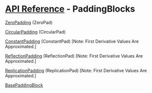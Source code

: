 # [API Reference](../API.md) - PaddingBlocks

[ZeroPadding](PaddingBlocks/ZeroPadding.md) (ZeroPad)

[CircularPadding](PaddingBlocks/CircularPadding.md) (CircularPad)

[ConstantPadding](PaddingBlocks/ConstantPadding.md) (ConstantPad) [Note: First Derivative Values Are Approximated.]

[ReflectionPadding](PaddingBlocks/ReflectionPadding.md) (ReflectionPad) [Note: First Derivative Values Are Approximated.]

[ReplicationPadding](PaddingBlocks/ReplicationPadding.md) (ReplicationPad) [Note: First Derivative Values Are Approximated.]

[BasePaddingBlock](PaddingBlocks/BasePaddingBlock.md)